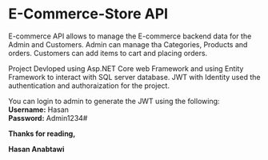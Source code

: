 # E-Commerce-Store API

E-commerce API allows to manage the E-commerce backend data for the Admin and Customers. Admin can manage tha Categories, Products and orders. Customers can add items to cart and placing orders.

Project Devloped using Asp.NET Core web Framework and using Entity Framework to interact with SQL server database. JWT with Identity used the authentication and authoraization for the project.

You can login to admin to generate the JWT using the following:             
**Username:** Hasan               
**Password:** Admin1234#                                       

**Thanks for reading,**                                 

**Hasan Anabtawi**

